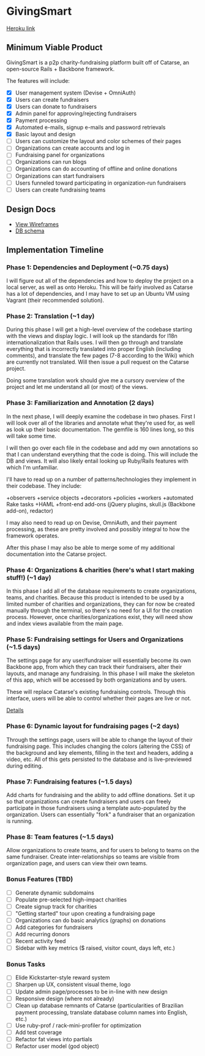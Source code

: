 # GivingSmart

[Heroku link][heroku]

[heroku]: #

## Minimum Viable Product
GivingSmart is a p2p charity-fundraising platform built off of Catarse, an open-source Rails + Backbone framework.

The features will include:

- [x] User management system (Devise + OmniAuth)
- [x] Users can create fundraisers
- [x] Users can donate to fundraisers
- [x] Admin panel for approving/rejecting fundraisers
- [x] Payment processing
- [x] Automated e-mails, signup e-mails and password retrievals
- [x] Basic layout and design
- [ ] Users can customize the layout and color schemes of their pages
- [ ] Organizations can create accounts and log in
- [ ] Fundraising panel for organizations
- [ ] Organizations can run blogs
- [ ] Organizations can do accounting of offline and online donations
- [ ] Organizations can start fundraisers
- [ ] Users funneled toward participating in organization-run fundraisers
- [ ] Users can create fundraising teams

## Design Docs
* [View Wireframes][views]
* [DB schema][schema]

[views]: ./docs/views.md
[schema]: ./docs/schema.md

## Implementation Timeline

### Phase 1: Dependencies and Deployment (~0.75 days)
I will figure out all of the dependencies and how to deploy the project on a local server, as well as onto Heroku. This will be fairly involved as Catarse has a lot of dependencies, and I may have to set up an Ubuntu VM using Vagrant (their recommended solution).

### Phase 2: Translation (~1 day)
During this phase I will get a high-level overview of the codebase starting with the views and display logic. I will look up the standards for I18n internationalization that Rails uses. I will then go through and translate everything that is incorrectly translated into proper English (including comments), and translate the few pages (7-8 according to the Wiki) which are currently not translated. Will then issue a pull request on the Catarse project.

Doing some translation work should give me a cursory overview of the project and let me understand all (or most) of the views.

### Phase 3: Familiarization and Annotation (2 days)
In the next phase, I will deeply examine the codebase in two phases. First I will look over all of the libraries and annotate what they're used for, as well as look up their basic documentation. The gemfile is 160 lines long, so this will take some time.

I will then go over each file in the codebase and add my own annotations so that I can understand everything that the code is doing. This will include the DB and views. It will also likely entail looking up Ruby/Rails features with which I'm unfamiliar.

I'll have to read up on a number of patterns/technologies they implement in their codebase. They include:

 +observers
 +service objects
 +decorators
 +policies
 +workers
 +automated Rake tasks
 +HAML
 +front-end add-ons (jQuery plugins, skull.js (Backbone add-on), redactor)

I may also need to read up on Devise, OmniAuth, and their payment processing, as these are pretty involved and possibly integral to how the framework operates.

After this phase I may also be able to merge some of my additional documentation into the Catarse project.

### Phase 4: Organizations & charities (here's what I start making stuff!) (~1 day)

In this phase I add all of the database requirements to create organizations, teams, and charities. Because this product is intended to be used by a limited number of charities and organizations, they can for now be created manually through the terminal, so there's no need for a UI for the creation process. However, once charities/organizations exist, they will need show and index views available from the main page.

### Phase 5: Fundraising settings for Users and Organizations (~1.5 days)

The settings page for any user/fundraiser will essentially become its own Backbone app, from which they can track their fundraisers, alter their layouts, and manage any fundraising. In this phase I will make the skeleton of this app, which will be accessed by both organizations and by users.

These will replace Catarse's existing fundraising controls. Through this interface, users will be able to control whether their pages are live or not.

[Details][phase-three]

### Phase 6: Dynamic layout for fundraising pages (~2 days)

Through the settings page, users will be able to change the layout of their fundraising page. This includes changing the colors (altering the CSS) of the background and key elements, filling in the text and headers, adding a video, etc. All of this gets persisted to the database and is live-previewed during editing.

### Phase 7: Fundraising features (~1.5 days)

Add charts for fundraising and the ability to add offline donations. Set it up so that organizations can create fundraisers and users can freely participate in those fundraisers using a template auto-populated by the organization. Users can essentially "fork" a fundraiser that an organization is running.

### Phase 8: Team features (~1.5 days)

Allow organizations to create teams, and for users to belong to teams on the same fundraiser. Create inter-relationships so teams are visible from organization page, and users can view their own teams.


### Bonus Features (TBD)
- [ ] Generate dynamic subdomains
- [ ] Populate pre-selected high-impact charities
- [ ] Create signup track for charities
- [ ] "Getting started" tour upon creating a fundraising page
- [ ] Organizations can do basic analytics (graphs) on donations
- [ ] Add categories for fundraisers
- [ ] Add recurring donors
- [ ] Recent activity feed
- [ ] Sidebar with key metrics ($ raised, visitor count, days left, etc.)

### Bonus Tasks
- [ ] Elide Kickstarter-style reward system
- [ ] Sharpen up UX, consistent visual theme, logo
- [ ] Update admin page/processes to be in-line with new design
- [ ] Responsive design (where not already)
- [ ] Clean up database remnants of Catarse (particularities of Brazilian payment processing, translate database column names into English, etc.)
- [ ] Use ruby-prof / rack-mini-profiler for optimization
- [ ] Add test coverage
- [ ] Refactor fat views into partials
- [ ] Refactor user model (god object)

[phase-one]: ./docs/phases/phase1.md
[phase-two]: ./docs/phases/phase2.md
[phase-three]: ./docs/phases/phase3.md
[phase-four]: ./docs/phases/phase4.md
[phase-five]: ./docs/phases/phase5.md
